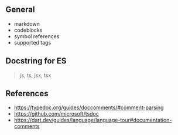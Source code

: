 ## General

- markdown
- codeblocks
- symbol references
- supported tags

## Docstring for ES

> js, ts, jsx, tsx

## References

- https://typedoc.org/guides/doccomments/#comment-parsing
- https://github.com/microsoft/tsdoc
- https://dart.dev/guides/language/language-tour#documentation-comments
